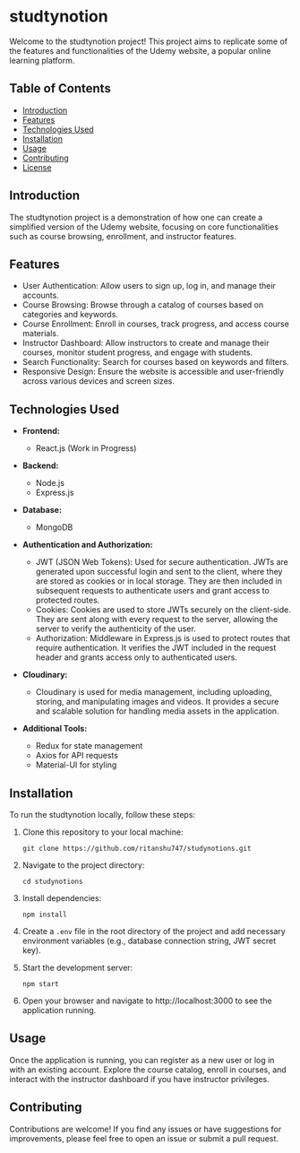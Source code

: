 # studtynotion

Welcome to the studtynotion project! This project aims to replicate some of the features and functionalities of the Udemy website, a popular online learning platform.

## Table of Contents

- [Introduction](#introduction)
- [Features](#features)
- [Technologies Used](#technologies-used)
- [Installation](#installation)
- [Usage](#usage)
- [Contributing](#contributing)
- [License](#license)

## Introduction

The studtynotion project is a demonstration of how one can create a simplified version of the Udemy website, focusing on core functionalities such as course browsing, enrollment, and instructor features.

## Features

- User Authentication: Allow users to sign up, log in, and manage their accounts.
- Course Browsing: Browse through a catalog of courses based on categories and keywords.
- Course Enrollment: Enroll in courses, track progress, and access course materials.
- Instructor Dashboard: Allow instructors to create and manage their courses, monitor student progress, and engage with students.
- Search Functionality: Search for courses based on keywords and filters.
- Responsive Design: Ensure the website is accessible and user-friendly across various devices and screen sizes.

## Technologies Used

- **Frontend:**
  - React.js (Work in Progress)

- **Backend:**
  - Node.js
  - Express.js

- **Database:**
  - MongoDB

- **Authentication and Authorization:**
  - JWT (JSON Web Tokens): Used for secure authentication. JWTs are generated upon successful login and sent to the client, where they are stored as cookies or in local storage. They are then included in subsequent requests to authenticate users and grant access to protected routes.
  - Cookies: Cookies are used to store JWTs securely on the client-side. They are sent along with every request to the server, allowing the server to verify the authenticity of the user.
  - Authorization: Middleware in Express.js is used to protect routes that require authentication. It verifies the JWT included in the request header and grants access only to authenticated users.

- **Cloudinary:**
  - Cloudinary is used for media management, including uploading, storing, and manipulating images and videos. It provides a secure and scalable solution for handling media assets in the application.

- **Additional Tools:**
  - Redux for state management
  - Axios for API requests
  - Material-UI for styling

## Installation

To run the studtynotion locally, follow these steps:

1. Clone this repository to your local machine:
    ```
    git clone https://github.com/ritanshu747/studynotions.git
    ```

2. Navigate to the project directory:
    ```
    cd studynotions
    ```

3. Install dependencies:
    ```
    npm install
    ```

4. Create a `.env` file in the root directory of the project and add necessary environment variables (e.g., database connection string, JWT secret key).

5. Start the development server:
    ```
    npm start
    ```

6. Open your browser and navigate to http://localhost:3000 to see the application running.

## Usage

Once the application is running, you can register as a new user or log in with an existing account. Explore the course catalog, enroll in courses, and interact with the instructor dashboard if you have instructor privileges.

## Contributing

Contributions are welcome! If you find any issues or have suggestions for improvements, please feel free to open an issue or submit a pull request.


